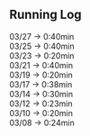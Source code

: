 ## Running Log

03/27 -> 0:40min  
03/25 -> 0:40min  
03/23 -> 0:20min  
03/21 -> 0:40min  
03/19 -> 0:20min  
03/17 -> 0:38min  
03/14 -> 0:30min  
03/12 -> 0:23min  
03/10 -> 0:20min  
03/08 -> 0:24min  
